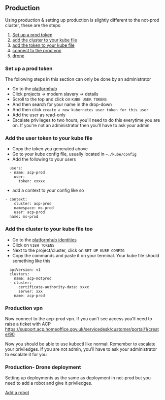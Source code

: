 ## Production <a name="production"></a>

Using production & setting up production is slightly different to the not-prod cluster, these are the steps:

  1. [Set up a prod token](#prod-token)
  2. [add the cluster to your kube file](#add-token)
  3. [add the token to your kube file](#prod-cluster)
  4. [connect to the prod vpn](#prod-vpn)
  5. [drone](#prod-drone)

### Set up a prod token <a name="prod-token"></a>

The following steps in this section can only be done by an administrator
* Go to the [platformhub](https://hub.acp.homeoffice.gov.uk)
* Click projects -> modern slavery -> details
* Scroll to the top and click on `KUBE USER TOKENS`
* And then search for your name in the drop-down
* And then click `create a new kubernetes user token for this user`
* Add the user as read-only
* Escalate privileges to two hours, you'll need to do this everytime you are on.  If you're not an administrator then you'll have to ask your admin

### Add the user token to your kube file <a name="add-token"></a>

* Copy the token you generated above
* Go to your kube config file, usually located in `~./kube/config`
* Add the following to your users

```
  users:
  - name: acp-prod
    user:
      token: xxxxx
```

* add a context to your config like so

```
- context:
    cluster: acp-prod
    namespace: ms-prod
    user: acp-prod
  name: ms-prod
```

### Add the cluster to your kube file too <a name="prod-cluster"></a>

* Go to the [platformhub identities](https://hub.acp.homeoffice.gov.uk/identities)
* Click on `VIEW TOKENS`
* Next to the project/cluster, click on `SET UP KUBE CONFIG`
* Copy the commands and paste it on your terminal.  Your kube file should something like this

```
  apiVersion: v1
  clusters:
    name: acp-notprod
  - cluster:
      certificate-authority-data: xxxx
      server: xxx
    name: acp-prod
```
### Production vpn <a name="prod-vpn"></a>

Now connect to the acp-prod vpn.  If you can't see access you'll need to raise a ticket with ACP
https://support.acp.homeoffice.gov.uk/servicedesk/customer/portal/1/create/90

Now you should be able to use kubectl like normal.  Remember to escalate your priviledges.  If you are not admin, you'll have to ask your administrator to escalate it for you

### Production- Drone deployment <a name="prod-drone"></a>

Setting up deployments as the same as deployment in not-prod but you need to add a robot and give it priviledges.

[Add a robot](https://github.com/UKHomeOffice/application-container-platform/blob/master/docs/how-to-docs/kubernetes-robot-token.md)
